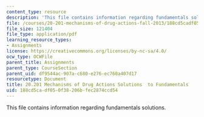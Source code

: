```yaml
---
content_type: resource
description: 'This file contains information regarding fundamentals solutions. '
file: /courses/20-201-mechanisms-of-drug-actions-fall-2013/188cd5cadf050f38206bfec2874ccd54_MIT20_201F13_Fndametls_Sol.pdf
file_size: 121404
file_type: application/pdf
learning_resource_types:
- Assignments
license: https://creativecommons.org/licenses/by-nc-sa/4.0/
ocw_type: OCWFile
parent_title: Assignments
parent_type: CourseSection
parent_uid: df9544ac-907a-c680-e276-ec760a407d17
resourcetype: Document
title: 20.201 Mechanisms of Drug Actions Solutions  to Fundamentals
uid: 188cd5ca-df05-0f38-206b-fec2874ccd54
---
```

This file contains information regarding fundamentals solutions. 